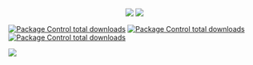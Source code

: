 <br>
<p align = "center">
  <img src = "https://github-readme-stats.vercel.app/api?username=Kucher-omg&show_icons=true&theme=tokyonight&line_height=27">
  <img src = "https://github-readme-stats.vercel.app/api/top-langs/?username=Kucher-omg&hide=css,java,html&theme=tokyonight">
</p>

[![Package Control total downloads](https://img.shields.io/badge/Name-Vlad-ff69b4)]()
[![Package Control total downloads](https://img.shields.io/badge/Sex-Yes-green)]()
[![Package Control total downloads](https://img.shields.io/badge/Gender-Try_to_be_Junior_Front_End_Developer-yellow)]()

[![](https://img.shields.io/badge/TG-v_kucherenko-blue)](https://t.me/ave_kucher)

